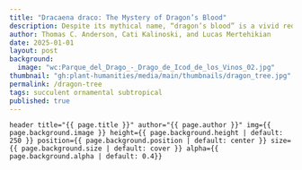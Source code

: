 ```yaml
---
title: "Dracaena draco: The Mystery of Dragon’s Blood"
description: Despite its mythical name, “dragon’s blood” is a vivid red resin harvested from certain trees, most notably Dracaena draco and D. cinnabari. This story unpacks the centuries-old mystery of its origins and how human demand has threatened these iconic trees in the modern era.
author: Thomas C. Anderson, Cati Kalinoski, and Lucas Mertehikian
date: 2025-01-01
layout: post
background:
  image: "wc:Parque_del_Drago_-_Drago_de_Icod_de_los_Vinos_02.jpg"
thumbnail: "gh:plant-humanities/media/main/thumbnails/dragon_tree.jpg"
permalink: /dragon-tree
tags: succulent ornamental subtropical
published: true
---
```


`header title="{{ page.title }}" author="{{ page.author }}" img={{ page.background.image }} height={{ page.background.height | default: 250 }} position={{ page.background.position | default: center }} size={{ page.background.size | default: cover }} alpha={{ page.background.alpha | default: 0.4}}`

